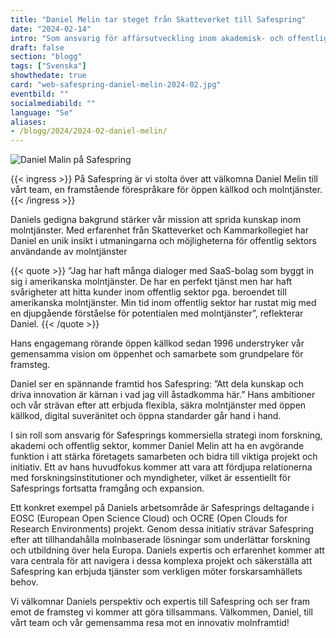 ```yaml
---
title: "Daniel Melin tar steget från Skatteverket till Safespring"
date: "2024-02-14"
intro: "Som ansvarig för affärsutveckling inom akademisk- och offentlig sektor blir Daniel en viktig del i Safeprings arbete mot myndigheter, Europen Open Science Cloud och mer."
draft: false
section: "blogg"
tags: ["Svenska"]
showthedate: true
card: "web-safespring-daniel-melin-2024-02.jpg"
eventbild: ""
socialmediabild: ""
language: "Se"
aliases:
- /blogg/2024/2024-02-daniel-melin/
---
```


![Daniel Malin på Safespring](/img/blogg/cards/web-safespring-daniel-melin-2024-02.jpg)

{{< ingress >}}
På Safespring är vi stolta över att välkomna Daniel Melin till vårt team, en framstående förespråkare för öppen källkod och molntjänster. 
{{< /ingress >}}

Daniels gedigna bakgrund stärker vår mission att sprida kunskap inom molntjänster. Med erfarenhet från Skatteverket och Kammarkollegiet har Daniel en unik insikt i utmaningarna och möjligheterna för offentlig sektors användande av molntjänster

{{< quote >}}
”Jag har haft många dialoger med SaaS-bolag som byggt in sig i amerikanska molntjänster. De har en perfekt tjänst men har haft svårigheter att hitta kunder inom offentlig sektor pga. beroendet till amerikanska molntjänster. Min tid inom offentlig sektor har rustat mig med en djupgående förståelse för potentialen med molntjänster”, reflekterar Daniel.
{{< /quote >}}

Hans engagemang rörande öppen källkod sedan 1996 understryker vår gemensamma vision om öppenhet och samarbete som grundpelare för framsteg.

Daniel ser en spännande framtid hos Safespring: ”Att dela kunskap och driva innovation är kärnan i vad jag vill åstadkomma här.” Hans ambitioner och vår strävan efter att erbjuda flexibla, säkra molntjänster med öppen källkod, digital suveränitet och öppna standarder går hand i hand.

I sin roll som ansvarig för Safesprings kommersiella strategi inom forskning, akademi och offentlig sektor, kommer Daniel Melin att ha en avgörande funktion i att stärka företagets samarbeten och bidra till viktiga projekt och initiativ. Ett av hans huvudfokus kommer att vara att fördjupa relationerna med forskningsinstitutioner och myndigheter, vilket är essentiellt för Safesprings fortsatta framgång och expansion.

Ett konkret exempel på Daniels arbetsområde är Safesprings deltagande i EOSC (European Open Science Cloud) och OCRE (Open Clouds for Research Environments) projekt. Genom dessa initiativ strävar Safespring efter att tillhandahålla molnbaserade lösningar som underlättar forskning och utbildning över hela Europa. Daniels expertis och erfarenhet kommer att vara centrala för att navigera i dessa komplexa projekt och säkerställa att Safespring kan erbjuda tjänster som verkligen möter forskarsamhällets behov.

Vi välkomnar Daniels perspektiv och expertis till Safespring och ser fram emot de framsteg vi kommer att göra tillsammans. Välkommen, Daniel, till vårt team och vår gemensamma resa mot en innovativ molnframtid!
